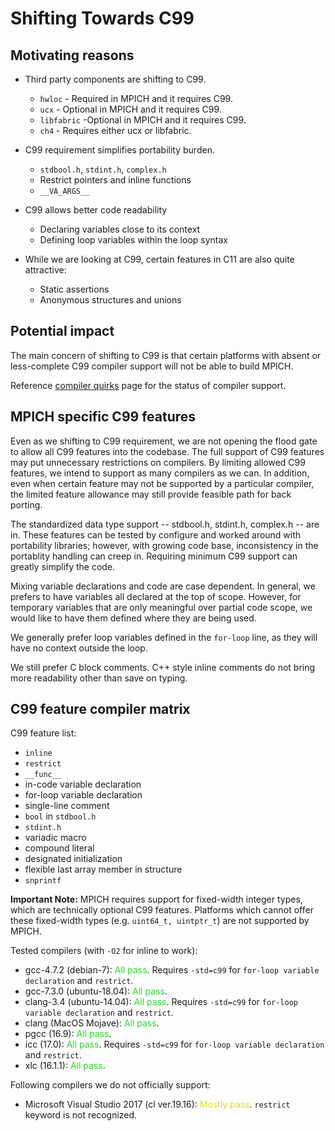 # Shifting Towards C99

## Motivating reasons

- Third party components are shifting to C99.

    - `hwloc` - Required in MPICH and it requires C99.
    - `ucx` - Optional in MPICH and it requires C99.
    - `libfabric` -Optional in MPICH and it requires C99.
    - `ch4` - Requires either ucx or libfabric.

- C99 requirement simplifies portability burden.
    - `stdbool.h`, `stdint.h`, `complex.h`
    - Restrict pointers and inline functions
    - `__VA_ARGS__`
- C99 allows better code readability
    - Declaring variables close to its context
    - Defining loop variables within the loop syntax
- While we are looking at C99, certain features in C11 are also quite
  attractive:
    - Static assertions
    - Anonymous structures and unions

## Potential impact

The main concern of shifting to C99 is that certain platforms with
absent or less-complete C99 compiler support will not be able to build
MPICH.

Reference [compiler quirks](Compiler_Quirks.md) page for the
status of compiler support.

## MPICH specific C99 features

Even as we shifting to C99 requirement, we are not opening the flood
gate to allow all C99 features into the codebase. The full support of
C99 features may put unnecessary restrictions on compilers. By limiting
allowed C99 features, we intend to support as many compilers as we can.
In addition, even when certain feature may not be supported by a
particular compiler, the limited feature allowance may still provide
feasible path for back porting.

The standardized data type support -- stdbool.h, stdint.h, complex.h --
are in. These features can be tested by configure and worked around with
portability libraries; however, with growing code base, inconsistency in
the portablity handling can creep in. Requiring minimum C99 support can
greatly simplify the code.

Mixing variable declarations and code are case dependent. In general, we
prefers to have variables all declared at the top of scope. However, for
temporary variables that are only meaningful over partial code scope, we
would like to have them defined where they are being used.

We generally prefer loop variables defined in the `for-loop` line, as
they will have no context outside the loop.

We still prefer C block comments. C++ style inline comments do not bring
more readability other than save on typing.

## C99 feature compiler matrix

C99 feature list:

  - `inline`
  - `restrict`
  - `__func__`
  - in-code variable declaration
  - for-loop variable declaration
  - single-line comment
  - `bool` in `stdbool.h`
  - `stdint.h`
  - variadic macro
  - compound literal
  - designated initialization
  - flexible last array member in structure
  - `snprintf`

**Important Note:** MPICH requires support for fixed-width integer
types, which are technically optional C99 features. Platforms which
cannot offer these fixed-width types (e.g. `uint64_t, uintptr_t`) are
not supported by MPICH.

Tested compilers (with `-O2` for inline to work):

  - gcc-4.7.2 (debian-7): <span style="color:#2d2">All pass</span>.
    Requires `-std=c99` for `for-loop variable declaration` and
    `restrict`.
  - gcc-7.3.0 (ubuntu-18.04): <span style="color:#2d2">All pass</span>.
  - clang-3.4 (ubuntu-14.04): <span style="color:#2d2">All pass</span>.
    Requires `-std=c99` for `for-loop variable declaration` and
    `restrict`.
  - clang (MacOS Mojave): <span style="color:#2d2">All pass</span>.
  - pgcc (16.9): <span style="color:#2d2">All pass</span>.
  - icc (17.0): <span style="color:#2d2">All pass</span>. Requires
    `-std=c99` for `for-loop variable declaration` and `restrict`.
  - xlc (16.1.1): <span style="color:#2d2">All pass</span>.

Following compilers we do not officially support:

  - Microsoft Visual Studio 2017 (cl ver.19.16):
    <span style="color:#dd2">Mostly pass</span>. `restrict` keyword is
    not recognized.
